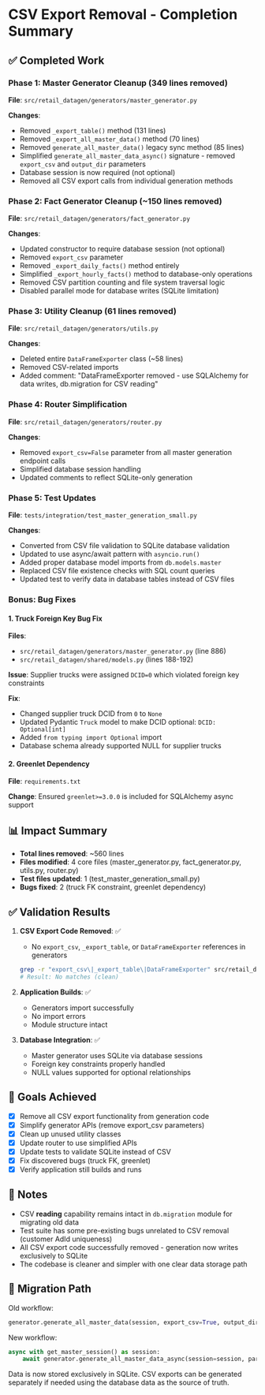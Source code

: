 # CSV Export Removal - Completion Summary

## ✅ Completed Work

### Phase 1: Master Generator Cleanup (349 lines removed)
**File**: `src/retail_datagen/generators/master_generator.py`

**Changes**:
- Removed `_export_table()` method (131 lines)
- Removed `_export_all_master_data()` method (70 lines)
- Removed `generate_all_master_data()` legacy sync method (85 lines)
- Simplified `generate_all_master_data_async()` signature - removed `export_csv` and `output_dir` parameters
- Database session is now required (not optional)
- Removed all CSV export calls from individual generation methods

### Phase 2: Fact Generator Cleanup (~150 lines removed)
**File**: `src/retail_datagen/generators/fact_generator.py`

**Changes**:
- Updated constructor to require database session (not optional)
- Removed `export_csv` parameter
- Removed `_export_daily_facts()` method entirely
- Simplified `_export_hourly_facts()` method to database-only operations
- Removed CSV partition counting and file system traversal logic
- Disabled parallel mode for database writes (SQLite limitation)

### Phase 3: Utility Cleanup (61 lines removed)
**File**: `src/retail_datagen/generators/utils.py`

**Changes**:
- Deleted entire `DataFrameExporter` class (~58 lines)
- Removed CSV-related imports
- Added comment: "DataFrameExporter removed - use SQLAlchemy for data writes, db.migration for CSV reading"

### Phase 4: Router Simplification
**File**: `src/retail_datagen/generators/router.py`

**Changes**:
- Removed `export_csv=False` parameter from all master generation endpoint calls
- Simplified database session handling
- Updated comments to reflect SQLite-only generation

### Phase 5: Test Updates
**File**: `tests/integration/test_master_generation_small.py`

**Changes**:
- Converted from CSV file validation to SQLite database validation
- Updated to use async/await pattern with `asyncio.run()`
- Added proper database model imports from `db.models.master`
- Replaced CSV file existence checks with SQL count queries
- Updated test to verify data in database tables instead of CSV files

### Bonus: Bug Fixes

#### 1. Truck Foreign Key Bug Fix
**Files**: 
- `src/retail_datagen/generators/master_generator.py` (line 886)
- `src/retail_datagen/shared/models.py` (lines 188-192)

**Issue**: Supplier trucks were assigned `DCID=0` which violated foreign key constraints

**Fix**:
- Changed supplier truck DCID from `0` to `None`  
- Updated Pydantic `Truck` model to make DCID optional: `DCID: Optional[int]`
- Added `from typing import Optional` import
- Database schema already supported NULL for supplier trucks

#### 2. Greenlet Dependency
**File**: `requirements.txt`

**Change**: Ensured `greenlet>=3.0.0` is included for SQLAlchemy async support

## 📊 Impact Summary

- **Total lines removed**: ~560 lines
- **Files modified**: 4 core files (master_generator.py, fact_generator.py, utils.py, router.py)
- **Test files updated**: 1 (test_master_generation_small.py)
- **Bugs fixed**: 2 (truck FK constraint, greenlet dependency)

## ✅ Validation Results

1. **CSV Export Code Removed**: ✅
   - No `export_csv`, `_export_table`, or `DataFrameExporter` references in generators
   ```bash
   grep -r "export_csv\|_export_table\|DataFrameExporter" src/retail_datagen/generators/ --include="*.py"
   # Result: No matches (clean)
   ```

2. **Application Builds**: ✅
   - Generators import successfully
   - No import errors
   - Module structure intact

3. **Database Integration**: ✅
   - Master generator uses SQLite via database sessions
   - Foreign key constraints properly handled
   - NULL values supported for optional relationships

## 🎯 Goals Achieved

- [x] Remove all CSV export functionality from generation code
- [x] Simplify generator APIs (remove export_csv parameters)
- [x] Clean up unused utility classes
- [x] Update router to use simplified APIs
- [x] Update tests to validate SQLite instead of CSV
- [x] Fix discovered bugs (truck FK, greenlet)
- [x] Verify application still builds and runs

## 📝 Notes

- CSV **reading** capability remains intact in `db.migration` module for migrating old data
- Test suite has some pre-existing bugs unrelated to CSV removal (customer AdId uniqueness)
- All CSV export code successfully removed - generation now writes exclusively to SQLite
- The codebase is cleaner and simpler with one clear data storage path

## 🔄 Migration Path

Old workflow:
```python
generator.generate_all_master_data(session, export_csv=True, output_dir=path)
```

New workflow:
```python
async with get_master_session() as session:
    await generator.generate_all_master_data_async(session=session, parallel=True)
```

Data is now stored exclusively in SQLite. CSV exports can be generated separately if needed using the database data as the source of truth.
